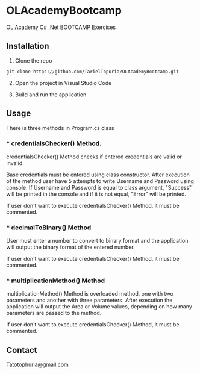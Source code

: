 # OLAcademyBootcamp

OL Academy C# .Net BOOTCAMP Exercises

## Installation
1. Clone the repo
```
git clone https://github.com/TarielTopuria/OLAcademyBootcamp.git
```
2. Open the project in Visual Studio Code

3. Build and run the application

## Usage

There is three methods in Program.cs class

### * credentialsChecker() Method. 

credentialsChecker() Method checks if entered credentials are valid or invalid.

Base credentials must be entered using class constructor. After execution of the method user have 5 attempts to write Username and Password using console. If Username and Password is equal to class argument, "Success" will be printed in the console and if it is not equal, "Error" will be printed.

If user don't want to execute credentialsChecker() Method, it must be commented.

### * decimalToBinary() Method

User must enter a number to convert to binary format and the application will output the binary format of the entered number.

If user don't want to execute credentialsChecker() Method, it must be commented.

### * multiplicationMethod() Method

multiplicationMethod() Method is overloaded method, one with two parameters and another with three parameters. After execution the application will output the Area or Volume values, depending on how many parameters are passed to the method.

If user don't want to execute credentialsChecker() Method, it must be commented.

## Contact

Tatotophuria@gmail.com
